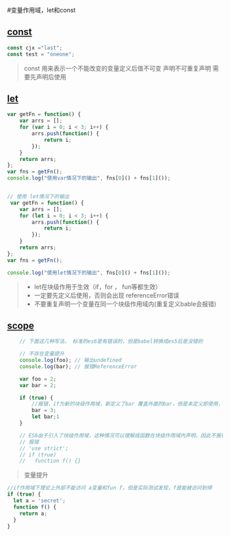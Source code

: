 #变量作用域，let和const

## [const](./consts.es6)

``` javascript
const cjx ="last";
const test = "oneone";
```
> const 用来表示一个不能改变的变量定义后值不可变
> 声明不可重复声明
> 需要先声明后使用

## [let](./index.es6)

``` javascript
var getFn = function() {
	var arrs = [];
	for (var i = 0; i < 3; i++) {
		arrs.push(function() {
			return i;
		});
	}
	return arrs;
};
var fns = getFn();
console.log("使用var情况下的输出", fns[0]() + fns[1]());


// 使用 let情况下的输出
 var getFn = function() {
	var arrs = [];
	for (let i = 0; i < 3; i++) {
		arrs.push(function() {
			return i;
		});
	}
	return arrs;
};
var fns = getFn();

console.log("使用let情况下的输出", fns[0]() + fns[1]());
```
> - let在块级作用于生效（if，for ， fun等都生效）
> - 一定要先定义后使用，否则会出现 referenceError错误
> - 不要重复声明一个变量在同一个块级作用域内(重复定义bable会报错)

## [scope](./scope.es6)

``` javascript
	// 下面这几种写法， 标准的es6是有错误的，但是babel转换成es5后是没错的

	// 不存在变量提升
	console.log(foo); // 输出undefined
	console.log(bar); // 报错ReferenceError

	var foo = 2;
	var bar = 2;

	if (true) {
		//报错，if为新的块级作用域，新定义了bar 覆盖外面的bar，但是未定义即使用，报ReferenceError
		bar = 3;
		let bar;1
	}

	// ES6由于引入了块级作用域，这种情况可以理解成函数在块级作用域内声明，因此不报错，但是构成区块的大括号不能少，否则还是会报错。
	// 报错
	// 'use strict';
	// if (true)
	//   function f() {}
```

> 变量提升
``` javascript
//if作用域下理论上外部不能访问 a变量和fun f，但是实际测试发现，f是能被访问到得
if (true) {
  let a = 'secret';
  function f() {
    return a;
  }
}
```
